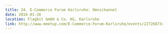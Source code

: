 ```yaml
---
title: 24. E-Commerce Forum Karlsruhe: Omnichannel
date: 2016-01-26
location: Flagbit GmbH & Co. KG, Karlsruhe
link: http://www.meetup.com/E-Commerce-Forum-Karlsruhe/events/227268734/
---
```


